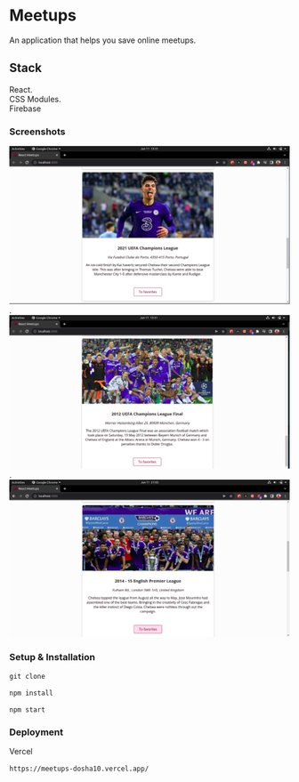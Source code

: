 # Meetups

An application that helps you save online meetups.

## Stack

React.\
CSS Modules.\
Firebase

### Screenshots

![Havertz!](/src/assets/images/Havertz.png) .\
![Munich!](/src/assets/images/2012.png) .\
![Chelsea!](/src/assets/images/Chelsea.png)

### Setup & Installation

```
git clone
```

```
npm install
```

```
npm start
```
### Deployment

Vercel

```
https://meetups-dosha10.vercel.app/
```
